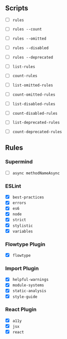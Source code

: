 ## Scripts

- [ ] `rules`
- [ ] `rules --count`
- [ ] `rules --omitted`
- [ ] `rules --disabled`
- [ ] `rules --deprecated`

- [ ] `list-rules`
- [ ] `count-rules`
- [ ] `list-omitted-rules`
- [ ] `count-omitted-rules`
- [ ] `list-disabled-rules`
- [ ] `count-disabled-rules`
- [ ] `list-deprecated-rules`
- [ ] `count-deprecated-rules`

## Rules

### Supermind

- [ ] `async methodNameAsync`

### ESLint

- [x] `best-practices`
- [x] `errors`
- [x] `es6`
- [x] `node`
- [x] `strict`
- [x] `stylistic`
- [x] `variables`

### Flowtype Plugin

- [x] `flowtype`

### Import Plugin

- [x] `helpful-warnings`
- [x] `module-systems`
- [x] `static-analysis`
- [x] `style-guide`

### React Plugin

- [x] `a11y`
- [x] `jsx`
- [x] `react`
